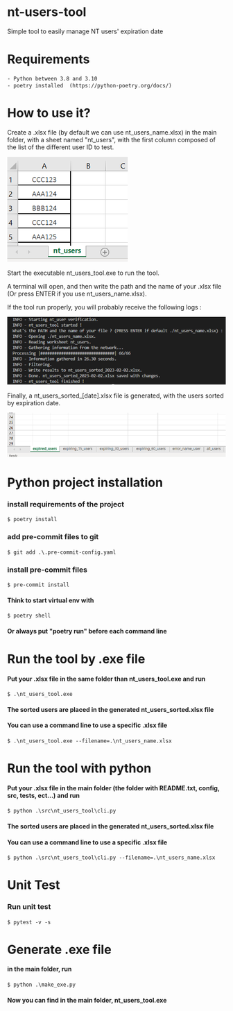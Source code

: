 # nt-users-tool


Simple tool to easily manage NT users' expiration date


# Requirements
    - Python between 3.8 and 3.10
    - poetry installed  (https://python-poetry.org/docs/)


# How to use it?

Create a .xlsx file (by default we can use nt_users_name.xlsx) in the  main folder, with a sheet named "nt_users", with the first column composed of the list of the different user ID to test.

![](pictures/2023-02-02-10-27-43.png)

Start the executable nt_users_tool.exe to run the tool.

A terminal will open, and then write the path and the name of your .xlsx file (Or press ENTER if you use nt_users_name.xlsx).

If the tool run properly, you will probably receive the following logs :

![](pictures/2023-02-02-10-48-28.png)

Finally, a nt_users_sorted_[date].xlsx file is generated, with the users sorted by expiration date.

![](pictures/2023-02-02-10-46-45.png)



# Python project installation
### install requirements of the project
    $ poetry install
### add pre-commit files to git
    $ git add .\.pre-commit-config.yaml
### install pre-commit files
    $ pre-commit install
#### Think to start virtual env with
    $ poetry shell
#### Or always put "poetry run" before each command line


# Run the tool by .exe file
#### Put your .xlsx file in the same folder than nt_users_tool.exe and run
    $ .\nt_users_tool.exe
#### The sorted users are placed in the generated nt_users_sorted.xlsx file
#### You can use a command line to use a specific .xlsx file
    $ .\nt_users_tool.exe --filename=.\nt_users_name.xlsx


# Run the tool with python
#### Put your .xlsx file in the main folder (the folder with README.txt, config, src, tests, ect...) and run
    $ python .\src\nt_users_tool\cli.py
#### The sorted users are placed in the generated nt_users_sorted.xlsx file
#### You can use a command line to use a specific .xlsx file
    $ python .\src\nt_users_tool\cli.py --filename=.\nt_users_name.xlsx


# Unit Test
### Run unit test
    $ pytest -v -s


# Generate .exe file
#### in the main folder, run
    $ python .\make_exe.py
#### Now you can find in the main folder, nt_users_tool.exe
